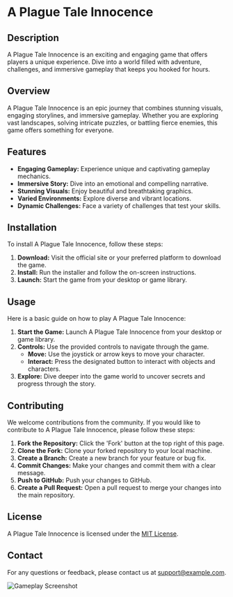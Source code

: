 # A Plague Tale Innocence

## Description
A Plague Tale Innocence is an exciting and engaging game that offers players a unique experience. Dive into a world filled with adventure, challenges, and immersive gameplay that keeps you hooked for hours.

## Overview
A Plague Tale Innocence is an epic journey that combines stunning visuals, engaging storylines, and immersive gameplay. Whether you are exploring vast landscapes, solving intricate puzzles, or battling fierce enemies, this game offers something for everyone.

## Features
- **Engaging Gameplay:** Experience unique and captivating gameplay mechanics.
- **Immersive Story:** Dive into an emotional and compelling narrative.
- **Stunning Visuals:** Enjoy beautiful and breathtaking graphics.
- **Varied Environments:** Explore diverse and vibrant locations.
- **Dynamic Challenges:** Face a variety of challenges that test your skills.

## Installation
To install A Plague Tale Innocence, follow these steps:

1. **Download:** Visit the official site or your preferred platform to download the game.
2. **Install:** Run the installer and follow the on-screen instructions.
3. **Launch:** Start the game from your desktop or game library.

## Usage
Here is a basic guide on how to play A Plague Tale Innocence:

1. **Start the Game:** Launch A Plague Tale Innocence from your desktop or game library.
2. **Controls:** Use the provided controls to navigate through the game.
   - **Move:** Use the joystick or arrow keys to move your character.
   - **Interact:** Press the designated button to interact with objects and characters.
3. **Explore:** Dive deeper into the game world to uncover secrets and progress through the story.

## Contributing
We welcome contributions from the community. If you would like to contribute to A Plague Tale Innocence, please follow these steps:

1. **Fork the Repository:** Click the 'Fork' button at the top right of this page.
2. **Clone the Fork:** Clone your forked repository to your local machine.
3. **Create a Branch:** Create a new branch for your feature or bug fix.
4. **Commit Changes:** Make your changes and commit them with a clear message.
5. **Push to GitHub:** Push your changes to GitHub.
6. **Create a Pull Request:** Open a pull request to merge your changes into the main repository.

## License
A Plague Tale Innocence is licensed under the [MIT License](LICENSE).

## Contact
For any questions or feedback, please contact us at [support@example.com](mailto:support@example.com).

![Gameplay Screenshot](https://example.com/screenshot.png)
